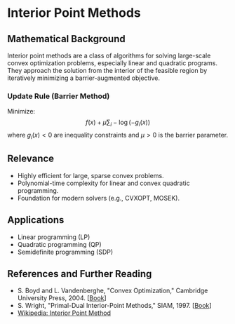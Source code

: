 # Interior Point Methods

## Mathematical Background
Interior point methods are a class of algorithms for solving large-scale convex optimization problems, especially linear and quadratic programs. They approach the solution from the interior of the feasible region by iteratively minimizing a barrier-augmented objective.

### Update Rule (Barrier Method)
Minimize:
$$
f(x) + \mu \sum_{i} -\log(-g_i(x))
$$
where $g_i(x) < 0$ are inequality constraints and $\mu > 0$ is the barrier parameter.

## Relevance
- Highly efficient for large, sparse convex problems.
- Polynomial-time complexity for linear and convex quadratic programming.
- Foundation for modern solvers (e.g., CVXOPT, MOSEK).

## Applications
- Linear programming (LP)
- Quadratic programming (QP)
- Semidefinite programming (SDP)

## References and Further Reading
- S. Boyd and L. Vandenberghe, "Convex Optimization," Cambridge University Press, 2004. [[Book](https://web.stanford.edu/~boyd/cvxbook/)]
- S. Wright, "Primal-Dual Interior-Point Methods," SIAM, 1997. [[Book](https://epubs.siam.org/doi/book/10.1137/1.9781611970791)]
- [Wikipedia: Interior Point Method](https://en.wikipedia.org/wiki/Interior-point_method)
